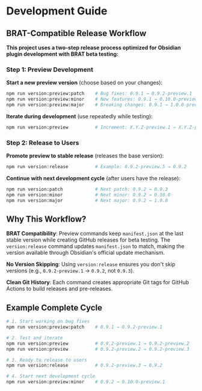 # Development Guide

## BRAT-Compatible Release Workflow

**This project uses a two-step release process optimized for Obsidian plugin development with BRAT beta testing:**

### Step 1: Preview Development

**Start a new preview version** (choose based on your changes):
```bash
npm run version:preview:patch    # Bug fixes: 0.9.1 → 0.9.2-preview.1
npm run version:preview:minor    # New features: 0.9.1 → 0.10.0-preview.1
npm run version:preview:major    # Breaking changes: 0.9.1 → 1.0.0-preview.1
```

**Iterate during development** (use repeatedly while testing):
```bash
npm run version:preview          # Increment: X.Y.Z-preview.1 → X.Y.Z-preview.2
```

### Step 2: Release to Users

**Promote preview to stable release** (releases the base version):
```bash
npm run version:release          # Example: 0.9.2-preview.5 → 0.9.2
```

**Continue with next development cycle** (after users have the release):
```bash
npm run version:patch            # Next patch: 0.9.2 → 0.9.3
npm run version:minor            # Next minor: 0.9.2 → 0.10.0
npm run version:major            # Next major: 0.9.2 → 1.0.0
```

## Why This Workflow?

**BRAT Compatibility**: Preview commands keep `manifest.json` at the last stable version while creating GitHub releases for beta testing. The `version:release` command updates `manifest.json` to match, making the version available through Obsidian's official update mechanism.

**No Version Skipping**: Using `version:release` ensures you don't skip versions (e.g., `0.9.2-preview.1` → `0.9.2`, not `0.9.3`).

**Clean Git History**: Each command creates appropriate Git tags for GitHub Actions to build releases and pre-releases.

## Example Complete Cycle

```bash
# 1. Start working on bug fixes
npm run version:preview:patch    # 0.9.1 → 0.9.2-preview.1

# 2. Test and iterate
npm run version:preview          # 0.9.2-preview.1 → 0.9.2-preview.2
npm run version:preview          # 0.9.2-preview.2 → 0.9.2-preview.3

# 3. Ready to release to users
npm run version:release          # 0.9.2-preview.3 → 0.9.2

# 4. Start next development cycle
npm run version:preview:minor    # 0.9.2 → 0.10.0-preview.1
```
